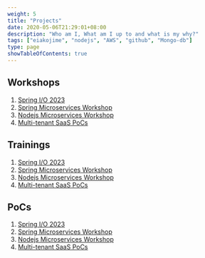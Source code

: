 ```yaml
---
weight: 5
title: "Projects"
date: 2020-05-06T21:29:01+08:00
description: "Who am I, What am I up to and what is my why?"
tags: ["eiakojime", "nodejs", "AWS", "github", "Mongo-db"]
type: page
showTableOfContents: true
---
```


## Workshops

1. [Spring I/O 2023](https://github.com/akojimsg/bootify-workshop)
2. [Spring Microservices Workshop]()
3. [Nodejs Microservices Workshop]()
4. [Multi-tenant SaaS PoCs]()

## Trainings

1. [Spring I/O 2023](https://github.com/akojimsg/bootify-workshop)
2. [Spring Microservices Workshop]()
3. [Nodejs Microservices Workshop]()
4. [Multi-tenant SaaS PoCs]()

## PoCs

1. [Spring I/O 2023](https://github.com/akojimsg/bootify-workshop)
2. [Spring Microservices Workshop]()
3. [Nodejs Microservices Workshop]()
4. [Multi-tenant SaaS PoCs]()